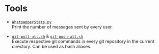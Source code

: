 # Tools

- [`WhatsapperStats.py`](Tools/WhatsapperStats.py)  
  Print the number of messages sent by every user.

- [`git-pull-all.sh`](Tools/git-pull-all.sh) & [`git-push-all.sh`](Tools/git-push-all.sh)  
  Execute respective git commands in every git repository in the current directory. Can be used as bash aliases.
